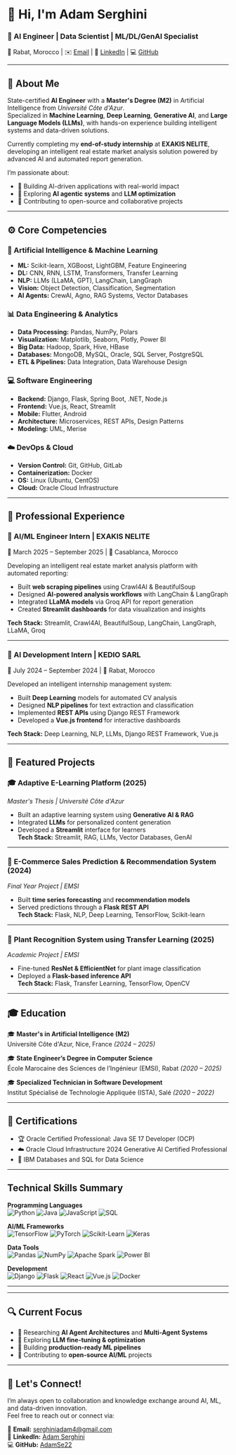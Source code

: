 # 👋 Hi, I'm **Adam Serghini**

### 🧠 AI Engineer | Data Scientist | ML/DL/GenAI Specialist  
📍 Rabat, Morocco | ✉️ [Email](mailto:serghiniadam4@gmail.com) | 🔗 [LinkedIn](https://www.linkedin.com/in/adam-serghini-767b47273) | 💻 [GitHub](https://github.com/AdamSe22)

---

## 🧩 About Me

State-certified **AI Engineer** with a **Master's Degree (M2)** in Artificial Intelligence from *Université Côte d'Azur*.  
Specialized in **Machine Learning**, **Deep Learning**, **Generative AI**, and **Large Language Models (LLMs)**, with hands-on experience building intelligent systems and data-driven solutions.

Currently completing my **end-of-study internship** at **EXAKIS NELITE**, developing an intelligent real estate market analysis solution powered by advanced AI and automated report generation.

I’m passionate about:
- 🤖 Building AI-driven applications with real-world impact  
- 🧩 Exploring **AI agentic systems** and **LLM optimization**  
- 🚀 Contributing to open-source and collaborative projects  

---

## ⚙️ Core Competencies

### 🧠 Artificial Intelligence & Machine Learning
- **ML:** Scikit-learn, XGBoost, LightGBM, Feature Engineering  
- **DL:** CNN, RNN, LSTM, Transformers, Transfer Learning  
- **NLP:** LLMs (LLaMA, GPT), LangChain, LangGraph  
- **Vision:** Object Detection, Classification, Segmentation  
- **AI Agents:** CrewAI, Agno, RAG Systems, Vector Databases  

### 📊 Data Engineering & Analytics
- **Data Processing:** Pandas, NumPy, Polars  
- **Visualization:** Matplotlib, Seaborn, Plotly, Power BI  
- **Big Data:** Hadoop, Spark, Hive, HBase  
- **Databases:** MongoDB, MySQL, Oracle, SQL Server, PostgreSQL  
- **ETL & Pipelines:** Data Integration, Data Warehouse Design  

### 💻 Software Engineering
- **Backend:** Django, Flask, Spring Boot, .NET, Node.js  
- **Frontend:** Vue.js, React, Streamlit  
- **Mobile:** Flutter, Android  
- **Architecture:** Microservices, REST APIs, Design Patterns  
- **Modeling:** UML, Merise  

### ☁️ DevOps & Cloud
- **Version Control:** Git, GitHub, GitLab  
- **Containerization:** Docker  
- **OS:** Linux (Ubuntu, CentOS)  
- **Cloud:** Oracle Cloud Infrastructure  

---

## 💼 Professional Experience

### 🧠 AI/ML Engineer Intern | **EXAKIS NELITE**
📅 March 2025 – September 2025 | 📍 Casablanca, Morocco  

Developing an intelligent real estate market analysis platform with automated reporting:  
- Built **web scraping pipelines** using Crawl4AI & BeautifulSoup  
- Designed **AI-powered analysis workflows** with LangChain & LangGraph  
- Integrated **LLaMA models** via Groq API for report generation  
- Created **Streamlit dashboards** for data visualization and insights  

**Tech Stack:** Streamlit, Crawl4AI, BeautifulSoup, LangChain, LangGraph, LLaMA, Groq  

---

### 🤖 AI Development Intern | **KEDIO SARL**
📅 July 2024 – September 2024 | 📍 Rabat, Morocco  

Developed an intelligent internship management system:  
- Built **Deep Learning** models for automated CV analysis  
- Designed **NLP pipelines** for text extraction and classification  
- Implemented **REST APIs** using Django REST Framework  
- Developed a **Vue.js frontend** for interactive dashboards  

**Tech Stack:** Deep Learning, NLP, LLMs, Django REST Framework, Vue.js  

---

## 🚀 Featured Projects

### 🎓 **Adaptive E-Learning Platform** (2025)
*Master's Thesis | Université Côte d'Azur*  
- Built an adaptive learning system using **Generative AI & RAG**  
- Integrated **LLMs** for personalized content generation  
- Developed a **Streamlit** interface for learners  
**Tech Stack:** Streamlit, RAG, LLMs, Vector Databases, GenAI  

---

### 🛒 **E-Commerce Sales Prediction & Recommendation System** (2024)
*Final Year Project | EMSI*  
- Built **time series forecasting** and **recommendation models**  
- Served predictions through a **Flask REST API**  
**Tech Stack:** Flask, NLP, Deep Learning, TensorFlow, Scikit-learn  

---

### 🌺 **Plant Recognition System using Transfer Learning** (2025)
*Academic Project | EMSI*  
- Fine-tuned **ResNet & EfficientNet** for plant image classification  
- Deployed a **Flask-based inference API**  
**Tech Stack:** Flask, Transfer Learning, TensorFlow, OpenCV  

---

## 🎓 Education

🎓 **Master's in Artificial Intelligence (M2)**  
Université Côte d'Azur, Nice, France *(2024 – 2025)*  

🎓 **State Engineer’s Degree in Computer Science**  
École Marocaine des Sciences de l’Ingénieur (EMSI), Rabat *(2020 – 2025)*  

🎓 **Specialized Technician in Software Development**  
Institut Spécialisé de Technologie Appliquée (ISTA), Salé *(2020 – 2022)*  

---

## 🏅 Certifications

- 🏆 Oracle Certified Professional: Java SE 17 Developer (OCP)  
- ☁️ Oracle Cloud Infrastructure 2024 Generative AI Certified Professional  
- 🧩 IBM Databases and SQL for Data Science  

---

## Technical Skills Summary

**Programming Languages**  
![Python](https://img.shields.io/badge/-Python-3776AB?style=flat&logo=python&logoColor=white)
![Java](https://img.shields.io/badge/-Java-007396?style=flat&logo=java&logoColor=white)
![JavaScript](https://img.shields.io/badge/-JavaScript-F7DF1E?style=flat&logo=javascript&logoColor=black)
![SQL](https://img.shields.io/badge/-SQL-4479A1?style=flat&logo=mysql&logoColor=white)

**AI/ML Frameworks**  
![TensorFlow](https://img.shields.io/badge/-TensorFlow-FF6F00?style=flat&logo=tensorflow&logoColor=white)
![PyTorch](https://img.shields.io/badge/-PyTorch-EE4C2C?style=flat&logo=pytorch&logoColor=white)
![Scikit-Learn](https://img.shields.io/badge/-Scikit%20Learn-F7931E?style=flat&logo=scikit-learn&logoColor=white)
![Keras](https://img.shields.io/badge/-Keras-D00000?style=flat&logo=keras&logoColor=white)

**Data Tools**  
![Pandas](https://img.shields.io/badge/-Pandas-150458?style=flat&logo=pandas&logoColor=white)
![NumPy](https://img.shields.io/badge/-NumPy-013243?style=flat&logo=numpy&logoColor=white)
![Apache Spark](https://img.shields.io/badge/-Spark-E25A1C?style=flat&logo=apache-spark&logoColor=white)
![Power BI](https://img.shields.io/badge/-Power%20BI-F2C811?style=flat&logo=power-bi&logoColor=black)

**Development**  
![Django](https://img.shields.io/badge/-Django-092E20?style=flat&logo=django&logoColor=white)
![Flask](https://img.shields.io/badge/-Flask-000000?style=flat&logo=flask&logoColor=white)
![React](https://img.shields.io/badge/-React-61DAFB?style=flat&logo=react&logoColor=black)
![Vue.js](https://img.shields.io/badge/-Vue.js-4FC08D?style=flat&logo=vue.js&logoColor=white)
![Docker](https://img.shields.io/badge/-Docker-2496ED?style=flat&logo=docker&logoColor=white)

---
---

## 🔍 Current Focus
- 🧠 Researching **AI Agent Architectures** and **Multi-Agent Systems**  
- 🧬 Exploring **LLM fine-tuning & optimization**  
- 🧩 Building **production-ready ML pipelines**  
- 🤝 Contributing to **open-source AI/ML** projects  

---

## 🤝 Let's Connect!

I’m always open to collaboration and knowledge exchange around AI, ML, and data-driven innovation.  
Feel free to reach out or connect via:  

📩 **Email:** [serghiniadam4@gmail.com](mailto:serghiniadam4@gmail.com)  
🔗 **LinkedIn:** [Adam Serghini](https://www.linkedin.com/in/adam-serghini-767b47273)  
💻 **GitHub:** [AdamSe22](https://github.com/AdamSe22)  

 
